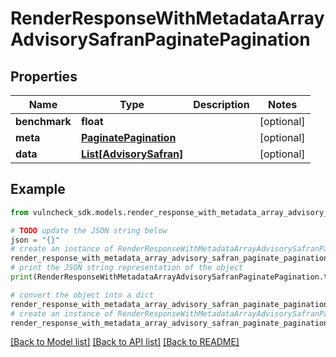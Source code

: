 # RenderResponseWithMetadataArrayAdvisorySafranPaginatePagination


## Properties

Name | Type | Description | Notes
------------ | ------------- | ------------- | -------------
**benchmark** | **float** |  | [optional] 
**meta** | [**PaginatePagination**](PaginatePagination.md) |  | [optional] 
**data** | [**List[AdvisorySafran]**](AdvisorySafran.md) |  | [optional] 

## Example

```python
from vulncheck_sdk.models.render_response_with_metadata_array_advisory_safran_paginate_pagination import RenderResponseWithMetadataArrayAdvisorySafranPaginatePagination

# TODO update the JSON string below
json = "{}"
# create an instance of RenderResponseWithMetadataArrayAdvisorySafranPaginatePagination from a JSON string
render_response_with_metadata_array_advisory_safran_paginate_pagination_instance = RenderResponseWithMetadataArrayAdvisorySafranPaginatePagination.from_json(json)
# print the JSON string representation of the object
print(RenderResponseWithMetadataArrayAdvisorySafranPaginatePagination.to_json())

# convert the object into a dict
render_response_with_metadata_array_advisory_safran_paginate_pagination_dict = render_response_with_metadata_array_advisory_safran_paginate_pagination_instance.to_dict()
# create an instance of RenderResponseWithMetadataArrayAdvisorySafranPaginatePagination from a dict
render_response_with_metadata_array_advisory_safran_paginate_pagination_from_dict = RenderResponseWithMetadataArrayAdvisorySafranPaginatePagination.from_dict(render_response_with_metadata_array_advisory_safran_paginate_pagination_dict)
```
[[Back to Model list]](../README.md#documentation-for-models) [[Back to API list]](../README.md#documentation-for-api-endpoints) [[Back to README]](../README.md)


